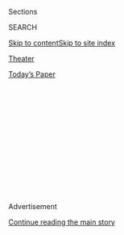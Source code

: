 <div id="app">

<div>

<div>

<div>

<div class="NYTAppHideMasthead css-1q2w90k e1suatyy0">

<div class="section css-ui9rw0 e1suatyy2">

<div class="css-eph4ug er09x8g0">

<div class="css-6n7j50">

</div>

<span class="css-1dv1kvn">Sections</span>

<div class="css-10488qs">

<span class="css-1dv1kvn">SEARCH</span>

</div>

[Skip to content](#site-content)[Skip to site
index](#site-index)

</div>

<div id="masthead-section-label" class="css-1wr3we4 eaxe0e00">

[Theater](https://www.nytimes3xbfgragh.onion/section/theater)

</div>

<div class="css-10698na e1huz5gh0">

</div>

</div>

<div id="masthead-bar-one" class="section hasLinks css-15hmgas e1csuq9d3">

<div class="css-uqyvli e1csuq9d0">

</div>

<div class="css-1uqjmks e1csuq9d1">

</div>

<div class="css-9e9ivx">

[](https://myaccount.nytimes3xbfgragh.onion/auth/login?response_type=cookie&client_id=vi)

</div>

<div class="css-1bvtpon e1csuq9d2">

[Today’s
Paper](https://www.nytimes3xbfgragh.onion/section/todayspaper)

</div>

</div>

</div>

</div>

<div data-aria-hidden="false">

<div id="site-content" data-role="main">

<div>

<div class="css-1aor85t" style="opacity:0.000000001;z-index:-1;visibility:hidden">

<div class="css-1hqnpie">

<div class="css-epjblv">

<span class="css-17xtcya">[Theater](/section/theater)</span><span class="css-x15j1o">|</span><span class="css-fwqvlz">Provincetown:
Go for the Mask Compliance, Stay for a
Show</span>

</div>

<div class="css-k008qs">

<div class="css-1iwv8en">

<span class="css-18z7m18"></span>

<div>

</div>

</div>

<span class="css-1n6z4y">https://nyti.ms/2Xeymnu</span>

<div class="css-1705lsu">

<div class="css-4xjgmj">

<div class="css-4skfbu" data-role="toolbar" data-aria-label="Social Media Share buttons, Save button, and Comments Panel with current comment count" data-testid="share-tools">

  - 
  - 
  - 
  - 
    
    <div class="css-6n7j50">
    
    </div>

  - 

</div>

</div>

</div>

</div>

</div>

</div>

<div id="NYT_TOP_BANNER_REGION" class="css-13pd83m">

</div>

<div id="top-wrapper" class="css-1sy8kpn">

<div id="top-slug" class="css-l9onyx">

Advertisement

</div>

[Continue reading the main
story](#after-top)

<div class="ad top-wrapper" style="text-align:center;height:100%;display:block;min-height:250px">

<div id="top" class="place-ad" data-position="top" data-size-key="top">

</div>

</div>

<div id="after-top">

</div>

</div>

<div>

<div id="sponsor-wrapper" class="css-1hyfx7x">

<div id="sponsor-slug" class="css-19vbshk">

Supported by

</div>

[Continue reading the main
story](#after-sponsor)

<div id="sponsor" class="ad sponsor-wrapper" style="text-align:center;height:100%;display:block">

</div>

<div id="after-sponsor">

</div>

</div>

<div class="css-186x18t">

</div>

<div class="css-1vkm6nb ehdk2mb0">

# Provincetown: Go for the Mask Compliance, Stay for a Show

</div>

In this gay haven known for its nightlife, the crowds are smaller this
summer. And the nightclubs are closed. But by the pool, the show goes
on.

<div class="css-79elbk" data-testid="photoviewer-wrapper">

<div class="css-z3e15g" data-testid="photoviewer-wrapper-hidden">

</div>

<div class="css-1a48zt4 ehw59r15" data-testid="photoviewer-children">

![<span class="css-16f3y1r e13ogyst0" data-aria-hidden="true">Varla Jean
Merman, portrayed by Jeffery Roberson, performing at the Crown & Anchor
in
Provincetown.</span><span class="css-cnj6d5 e1z0qqy90" itemprop="copyrightHolder"><span class="css-1ly73wi e1tej78p0">Credit...</span><span><span>M.
Scott Brauer for The New York
Times</span></span></span>](https://static01.graylady3jvrrxbe.onion/images/2020/08/01/arts/31ptown-7/merlin_174899316_5a42b24a-ff98-4fa7-96c4-3d686bd254b1-articleLarge.jpg?quality=75&auto=webp&disable=upscale)

</div>

</div>

<div class="css-18e8msd">

<div class="css-vp77d3 epjyd6m0">

<div class="css-hus3qt ey68jwv0" data-aria-hidden="true">

[![Laura
Collins-Hughes](https://static01.graylady3jvrrxbe.onion/images/2019/04/03/multimedia/author-laura-collins-hughes/author-laura-collins-hughes-thumbLarge.png
"Laura Collins-Hughes")](https://www.nytimes3xbfgragh.onion/by/laura-collins-hughes)

</div>

<div class="css-1baulvz">

By [<span class="css-1baulvz last-byline" itemprop="name">Laura
Collins-Hughes</span>](https://www.nytimes3xbfgragh.onion/by/laura-collins-hughes)

</div>

</div>

  - July 31,
    2020

  - 
    
    <div class="css-4xjgmj">
    
    <div class="css-d8bdto" data-role="toolbar" data-aria-label="Social Media Share buttons, Save button, and Comments Panel with current comment count" data-testid="share-tools">
    
      - 
      - 
      - 
      - 
        
        <div class="css-6n7j50">
        
        </div>
    
      - 
    
    </div>
    
    </div>

</div>

</div>

<div class="section meteredContent css-1r7ky0e" name="articleBody" itemprop="articleBody">

<div class="css-1fanzo5 StoryBodyCompanionColumn">

<div class="css-53u6y8">

PROVINCETOWN, Mass. — Varla Jean Merman has a good arm, and when she
threw her hairpiece into the swimming pool the other evening at the end
of an increasingly frenzied number in her cabaret show, it landed on the
surface just right. Then it floated there, inert and disheveled.

“Everyone loves a wig in a pool,” Varla said, like a breathy midcentury
hostess reassuring her guests. “It looks like an Irish setter’s in
there, taking a nap.”

The pool deck of the [Crown &
Anchor](https://onlyatthecrown.com/entertainment), a hotel and nightlife
complex known for its drag shows, is not where Varla — or Jeffery
Roberson, the performer who plays her — had planned to spend the season,
in front of an audience on folding chairs. Under a lighting truss framed
by tall trees in full leaf, the stage there is a new addition: an
improvised attempt to salvage this coronavirus summer by moving at least
some entertainment outdoors.

</div>

</div>

<div class="css-1fanzo5 StoryBodyCompanionColumn">

<div class="css-53u6y8">

This artsy, eccentric beach town on the tip of Cape Cod — long-ago
stomping ground of Tennessee Williams and Eugene O’Neill; longtime safe
harbor for queer folk — ordinarily pulses with activity in July and
August. This year, though, it’s hitting a low-tide mark in what should
be its high season.

</div>

</div>

<div class="css-79elbk" data-testid="photoviewer-wrapper">

<div class="css-z3e15g" data-testid="photoviewer-wrapper-hidden">

</div>

<div class="css-1a48zt4 ehw59r15" data-testid="photoviewer-children">

![<span class="css-16f3y1r e13ogyst0" data-aria-hidden="true">Masked
traffic: There are visitors in Provincetown this summer, but in
diminished
numbers.</span><span class="css-cnj6d5 e1z0qqy90" itemprop="copyrightHolder"><span class="css-1ly73wi e1tej78p0">Credit...</span><span>M.
Scott Brauer for The New York
Times</span></span>](https://static01.graylady3jvrrxbe.onion/images/2020/08/01/arts/31ptown-2/merlin_174899625_81d4a0c1-cf62-4d12-99a8-a82701552b88-articleLarge.jpg?quality=75&auto=webp&disable=upscale)

</div>

</div>

<div class="css-1fanzo5 StoryBodyCompanionColumn">

<div class="css-53u6y8">

Art galleries are open, and so is the pirate museum. Whale-watching
boats are running, and restaurants seat diners inside and al fresco. But
[tea dance](https://theboatslip.com/tea-dance) at the Boatslip is on
indefinite hold, the cabaret is empty at the darkened [Post Office
Cafe](https://www.postofficecabaret.com), and no revelers spill out of
bars at 1 a.m. to throng [Spiritus Pizza](http://spirituspizza.com)
until 2. The nightclubs are closed; [so are
bars](https://provincetownindependent.org/featured/2020/07/09/last-call-at-11-p-m-in-provincetown/),
unless they’ve morphed into restaurants. Either way, 11 p.m. is last
call.

And with indoor entertainment spaces shuttered, only two establishments
— the Crown and [Pilgrim
House](https://www.pilgrimhouseptown.com/provincetown-entertainment/) —
have shifted to open-air stages since that became an option, just after
Independence Day. Neither offers shows the customary seven nights a
week.

Visitors are here, but in diminished numbers. That’s to be expected,
given that millions nationwide are unemployed because of the pandemic,
and that travelers to Massachusetts from 42 states [must
quarantine](https://www.mass.gov/info-details/covid-19-travel-order#lower-risk-states-)
for two weeks upon arrival.

So there is a curious quiet along Commercial Street, Provincetown’s
narrow main thoroughfare, which would normally be clogged with festive,
free-spirited
masses.

</div>

</div>

<div class="css-79elbk" data-testid="photoviewer-wrapper">

<div class="css-z3e15g" data-testid="photoviewer-wrapper-hidden">

</div>

<div class="css-1a48zt4 ehw59r15" data-testid="photoviewer-children">

<div class="css-1xdhyk6 erfvjey0">

<span class="css-1ly73wi e1tej78p0">Image</span>

<div class="css-zjzyr8">

<div data-testid="lazyimage-container" style="height:257.77777777777777px">

</div>

</div>

</div>

<span class="css-16f3y1r e13ogyst0" data-aria-hidden="true">A sign in a
shop window on Commercial Street reminds visitors of face mask
requirements.</span><span class="css-cnj6d5 e1z0qqy90" itemprop="copyrightHolder"><span class="css-1ly73wi e1tej78p0">Credit...</span><span>M.
Scott Brauer for The New York
Times</span></span>

</div>

</div>

<div class="css-a7yk8a e73j0it0">

<div class="css-1xdhyk6 erfvjey0">

<span class="css-1ly73wi e1tej78p0">Image</span>

<div class="css-zjzyr8">

<div data-testid="lazyimage-container" style="height:580px">

</div>

</div>

</div>

<span class="css-cnj6d5 e1z0qqy90" itemprop="copyrightHolder"><span class="css-1ly73wi e1tej78p0">Credit...</span><span>M.
Scott Brauer for The New York Times</span></span>

<div class="css-1xdhyk6 erfvjey0">

<span class="css-1ly73wi e1tej78p0">Image</span>

<div class="css-zjzyr8">

<div data-testid="lazyimage-container" style="height:580px">

</div>

</div>

</div>

<span class="css-16f3y1r e13ogyst0" data-aria-hidden="true">Outside the
Mews Restaurant and Cafe on Commercial
Street.</span><span class="css-cnj6d5 e1z0qqy90" itemprop="copyrightHolder"><span class="css-1ly73wi e1tej78p0">Credit...</span><span>M.
Scott Brauer for The New York Times</span></span>

</div>

<div class="css-1fanzo5 StoryBodyCompanionColumn">

<div class="css-53u6y8">

In this town of 3,000, which [as of
Wednesday](https://www.mass.gov/doc/weekly-covid-19-public-health-report-july-29-2020/download)
had reported just one new coronavirus case in the previous 14 days,
tourism is the main industry, bringing in more than $250 million in
2019. Yet concerns about economic survival coexist with vigilance about
the virus — not least because the population includes a significant
number of older residents and the state’s highest rate of people living
with H.I.V.

To the comedian Judy Gold, who has owned a second home here since 1994
and has been performing on local stages even longer, there is a clear
link between the community’s memory of the 1980s and ’90s and its
mindfulness now. When people ask her what it’s like in Provincetown
these days, she has a simple response.

“We went through the AIDS crisis here,” she tells them. “Everyone’s
wearing a mask.”

## Uniting for survival

Along Route 6 on Cape Cod this summer, electronic signs in town after
town flash variations on the same public-health mantra. Cover your face.
Practice social distancing.

At the Provincetown border, a sign on the median repeats those
entreaties — and adds a third that might tug at your heart, if this is a
place that you love.

“KEEP PTOWN SAFE,” it says.

Doing that has required confronting some difficult realities. Mark
Cortale, a producer and artist manager who programs [the Art
House](https://www.ptownarthouse.com) on Commercial Street, said he
hoped until mid-May that he could open its two intimate stages for a
10th season. The audience, he thought, could be capped at half capacity,
with jauntily masked blowup dolls filling empty seats.

</div>

</div>

<div class="css-1fanzo5 StoryBodyCompanionColumn">

<div class="css-53u6y8">

Then Kristin Chenoweth, whom he had booked for two August performances
in the 700-seat auditorium at Provincetown Town Hall, called to postpone
until the same weekend next year. And Cortale’s principal client, Seth
Rudetsky, who hosts the starry Broadway @ the Art House series, told him
bluntly that those concerts had [to move
online](https://thesethconcertseries.com).

“He was like, ‘Wake up,’” Cortale said. “‘Are you watching the news?’”

Determined not to be foiled completely, Cortale hunted around for an
outdoor space for performers who were eager to play Provincetown this
year. Maybe an old amphitheater in the Cape Cod National Seashore would
do, if he could rig up a generator?

In late May, on Facebook, he spied the solution in a post by Rick
Murray, the owner of the Crown: a photo of a poolside outdoor stage,
with socially distanced seating.

Entrenched rivals, the Art House and the Crown both draw acts from the
worlds of drag, Broadway and cabaret. Even in a good year, the window
for making money is tight in Provincetown, and competition can be
brutal. But when Cortale proposed putting some Art House performers,
Roberson and Gold among them, on that stage, Murray agreed.

Their willingness to work together, Murray acknowledged in an interview,
“turned a few heads in town.”

Or, as Roberson jovially said, it “probably wouldn’t have happened
unless it was the end of the world.”

</div>

</div>

<div class="css-79elbk" data-testid="photoviewer-wrapper">

<div class="css-z3e15g" data-testid="photoviewer-wrapper-hidden">

</div>

<div class="css-1a48zt4 ehw59r15" data-testid="photoviewer-children">

<div class="css-1xdhyk6 erfvjey0">

<span class="css-1ly73wi e1tej78p0">Image</span>

<div class="css-zjzyr8">

<div data-testid="lazyimage-container" style="height:580px">

</div>

</div>

</div>

<span class="css-16f3y1r e13ogyst0" data-aria-hidden="true">Provincetown
Town Hall at 11 p.m., which has become last call. Nightclubs are closed,
and so are bars unless they have morphed into
restaurants.</span><span class="css-cnj6d5 e1z0qqy90" itemprop="copyrightHolder"><span class="css-1ly73wi e1tej78p0">Credit...</span><span>M.
Scott Brauer for The New York Times</span></span>

</div>

</div>

<div class="css-1fanzo5 StoryBodyCompanionColumn">

<div class="css-53u6y8">

## A strangely different crowd

It may not be the end of the world, but for now at least, the pandemic
has altered Provincetown — changed the mix of people in its streets,
dimmed its spectacle, dulled its sparkle.

“You know what it is?” Gold mused the other afternoon, from a safe
social distance in an airy room at the Crown. “It’s the magic. The magic
is gone this year.”

No show tunes waft through the windows of piano bars; no dance music
throbs from the clubs. Performers in drag don’t weave through
sweat-slicked crowds on bikes and motor scooters, calling, “Come to my
show\!” And the artists who were always out sketching — they’ve
disappeared, too.

Gold misses all of that, and with it the cherished sense of a place
where straight people understand that they are the exception, not the
rule. The strange, skewed thing about Provincetown this summer, she and
others said, is how disproportionately heterosexual the day-tripping
visitors are.

Town Hall, where Jennifer Holliday, Alan Cumming and Margaret Cho would
have played this season, sits silent in the evenings. But its Commercial
Street facade stops passers-by in their tracks.

Bathed in blue and red light, it has a caduceus — a symbol for medicine,
with winged staff and twined serpents — projected high on either side.
The display’s designers, Chris Racine and Shelley Jennings, mean it as a
tribute to front-line workers.

It is a striking complement to the plentiful street signs labeled
“MANDATORY MASK ZONE,” and to the friendly “community ambassadors” in
red pageant-style sashes, whose paid job it is to remind people to mask
up properly. Compliance is startlingly close to universal.

</div>

</div>

<div class="css-1fanzo5 StoryBodyCompanionColumn">

<div class="css-53u6y8">

The town’s director of health, Morgan Clark, said she was trying to walk
the fine line of keeping everyone safe while protecting both their
physical and mental well-being. In Provincetown, artistic expression is
part of that.

“My favorite kind of movie,” she said, “is where people sing or dance
against all odds.”

## Bittersweet gratitude

That’s pretty much what’s happening at Pilgrim House — singing and
joking, anyway. The drag artist Russ King, a.k.a. Miss Richfield 1981,
ordinarily would be selling out the hotel’s 180 indoor seats. Instead
he’s onstage in its pebble-paved parking lot, where the capacity is
56, with social distancing.

Given a cast and crew of four, that means just 52 audience members in a
space that David Nelson Burbank, Pilgrim House’s entertainment manager,
aptly described as “homey.”

In the course of a normal year, King does more than 100 shows, 60 of
them in Provincetown, from Memorial Day to mid-September. This summer,
he said, barring any cancellations because of weather or closures
because of the pandemic, he will do only 36.

Hard as it is to build audience cohesion when people are seated at a
distance from one another and from him, he is grateful to be there.

“I’m really blessed to be employed,” he said.

Over at what Varla drolly calls **** “the Crown & Anchor Poolside
Emergency Theater,” about 80 spectators are permitted at each
performance. Most take their masks off once they’re in their seats, to
have a drink or a snack, though in my experience on two consecutive
nights, there was much less than the
[state-mandated](https://www.mass.gov/info-details/safety-standards-and-checklist-theaters-and-performance-venues)
six feet between audience members in different parties.

Gold and Roberson do solo nights at the Crown, but “The Judy & Varla
Show” is their joint enterprise. For that, their microphone stands are
placed to keep them two yards apart — and because there is singing, they
must be at least 25 feet from the front row. It’s not an ideal way to
work: too far from the audience, in too much darkness, to see many faces
properly, and without walls for the laughter to bounce off.

</div>

</div>

<div class="css-1fanzo5 StoryBodyCompanionColumn">

<div class="css-53u6y8">

So, for them it’s bittersweet — joy and relief at being back onstage,
tinged with some frustration. There is also the pang of being forbidden
by state regulations from doing meet-and-greets with fans. For Gold, who
has a new book, [“Yes, I Can Say
That,”](https://www.harpercollins.com/products/yes-i-can-say-that-judy-gold)
to promote, there goes the marketing
synergy.

</div>

</div>

<div class="css-79elbk" data-testid="photoviewer-wrapper">

<div class="css-z3e15g" data-testid="photoviewer-wrapper-hidden">

</div>

<div class="css-1a48zt4 ehw59r15" data-testid="photoviewer-children">

<div class="css-1xdhyk6 erfvjey0">

<span class="css-1ly73wi e1tej78p0">Image</span>

<div class="css-zjzyr8">

<div data-testid="lazyimage-container" style="height:257.77777777777777px">

</div>

</div>

</div>

<span class="css-16f3y1r e13ogyst0" data-aria-hidden="true">Judy Gold
(left) and Varla Jean Merman (Jeffery Roberson) performing in the “Judy
and Varla Show” at what Varla calls the Crown & Anchor Poolside
Emergency
Theater.</span><span class="css-cnj6d5 e1z0qqy90" itemprop="copyrightHolder"><span class="css-1ly73wi e1tej78p0">Credit...</span><span>M.
Scott Brauer for The New York Times</span></span>

</div>

</div>

<div class="css-1fanzo5 StoryBodyCompanionColumn">

<div class="css-53u6y8">

But what a ripe time to be among the few performers with a live outlet
for social commentary.

In Roberson’s solo show, “Superspreader,” there is a pointed moment when
Varla holds up a little white mask and ridicules those who say having to
wear one is “ripping away their right to breathe fresh air.”

“Well,” she says, looking out at the crowd, “I remember a time not too
long ago in our country where almost everybody in this room was
federally prohibited from the right to get married.”

It’s a risky line, because it isn’t a joke. It’s an indignant assertion
of what real oppression is, and what’s just selfishness masquerading as
righteousness.

The other night, as a soft breeze floated in off the harbor, she let
that idea land. Then she turned to her keyboard player, said, “Hit it,
honey,” and got on with the show.

</div>

</div>

<div>

</div>

</div>

<div>

</div>

<div>

</div>

<div>

</div>

<div>

<div id="bottom-wrapper" class="css-1ede5it">

<div id="bottom-slug" class="css-l9onyx">

Advertisement

</div>

[Continue reading the main
story](#after-bottom)

<div id="bottom" class="ad bottom-wrapper" style="text-align:center;height:100%;display:block;min-height:90px">

</div>

<div id="after-bottom">

</div>

</div>

</div>

</div>

</div>

## Site Index

<div>

</div>

## Site Information Navigation

  - [© <span>2020</span> <span>The New York Times
    Company</span>](https://help.nytimes3xbfgragh.onion/hc/en-us/articles/115014792127-Copyright-notice)

<!-- end list -->

  - [NYTCo](https://www.nytco.com/)
  - [Contact
    Us](https://help.nytimes3xbfgragh.onion/hc/en-us/articles/115015385887-Contact-Us)
  - [Work with us](https://www.nytco.com/careers/)
  - [Advertise](https://nytmediakit.com/)
  - [T Brand Studio](http://www.tbrandstudio.com/)
  - [Your Ad
    Choices](https://www.nytimes3xbfgragh.onion/privacy/cookie-policy#how-do-i-manage-trackers)
  - [Privacy](https://www.nytimes3xbfgragh.onion/privacy)
  - [Terms of
    Service](https://help.nytimes3xbfgragh.onion/hc/en-us/articles/115014893428-Terms-of-service)
  - [Terms of
    Sale](https://help.nytimes3xbfgragh.onion/hc/en-us/articles/115014893968-Terms-of-sale)
  - [Site
    Map](https://spiderbites.nytimes3xbfgragh.onion)
  - [Help](https://help.nytimes3xbfgragh.onion/hc/en-us)
  - [Subscriptions](https://www.nytimes3xbfgragh.onion/subscription?campaignId=37WXW)

</div>

</div>

</div>

</div>
